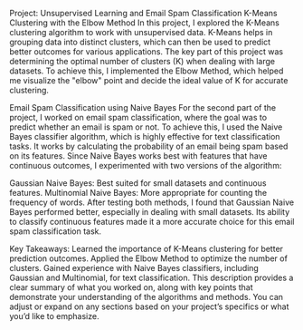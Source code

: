 Project: Unsupervised Learning and Email Spam Classification
K-Means Clustering with the Elbow Method
In this project, I explored the K-Means clustering algorithm to work with unsupervised data. K-Means helps in grouping data into distinct clusters, which can then be used to predict better outcomes for various applications. The key part of this project was determining the optimal number of clusters (K) when dealing with large datasets. To achieve this, I implemented the Elbow Method, which helped me visualize the "elbow" point and decide the ideal value of K for accurate clustering.

Email Spam Classification using Naive Bayes
For the second part of the project, I worked on email spam classification, where the goal was to predict whether an email is spam or not. To achieve this, I used the Naive Bayes classifier algorithm, which is highly effective for text classification tasks. It works by calculating the probability of an email being spam based on its features.
Since Naive Bayes works best with features that have continuous outcomes, I experimented with two versions of the algorithm:

Gaussian Naive Bayes: Best suited for small datasets and continuous features.
Multinomial Naive Bayes: More appropriate for counting the frequency of words.
After testing both methods, I found that Gaussian Naive Bayes performed better, especially in dealing with small datasets. Its ability to classify continuous features made it a more accurate choice for this email spam classification task.

Key Takeaways:
Learned the importance of K-Means clustering for better prediction outcomes.
Applied the Elbow Method to optimize the number of clusters.
Gained experience with Naive Bayes classifiers, including Gaussian and Multinomial, for text classification.
This description provides a clear summary of what you worked on, along with key points that demonstrate your understanding of the algorithms and methods. You can adjust or expand on any sections based on your project’s specifics or what you’d like to emphasize.
